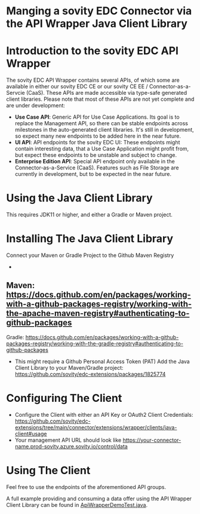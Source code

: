 Manging a sovity EDC Connector via the API Wrapper Java Client Library
========

Introduction to the sovity EDC API Wrapper
========
The sovity EDC API Wrapper contains several APIs, of which some are available in either our sovity EDC CE or our sovity
CE EE / Connector-as-a-Servcie (CaaS). These APIs are made accessible via type-safe generated client libraries. Please
note that most of these APIs are not yet complete and are under development:

- **Use Case API**: Generic API for Use Case Applications. Its goal is to replace the Management API, so there can be
  stable endpoints across milestones in the auto-generated client libraries. It's still in development, so expect many
  new endpoints to be added here in the near future.
- **UI API**: API endpoints for the sovity EDC UI: These endpoints might contain interesting data, that a Use Case
  Application might profit from, but expect these endpoints to be unstable and subject to change.
- **Enterprise Edition API**: Special API endpoint only available in the Connector-as-a-Service (CaaS). Features such as
  File Storage are currently in development, but to be expected in the near future.

Using the Java Client Library
========
This requires JDK11 or higher, and either a Gradle or Maven project.

Installing The Java Client Library
========
Connect your Maven or Gradle Project to the Github Maven Registry

-
Maven: https://docs.github.com/en/packages/working-with-a-github-packages-registry/working-with-the-apache-maven-registry#authenticating-to-github-packages
-
Gradle: https://docs.github.com/en/packages/working-with-a-github-packages-registry/working-with-the-gradle-registry#authenticating-to-github-packages
- This might require a Github Personal Access Token (PAT)
  Add the Java Client Library to your Maven/Gradle project: https://github.com/sovity/edc-extensions/packages/1825774

Configuring The Client
========

- Configure the Client with either an API Key or OAuth2 Client
  Credentials: https://github.com/sovity/edc-extensions/tree/main/connector/extensions/wrapper/clients/java-client#usage
- Your management API URL should look like https://your-connector-name.prod-sovity.azure.sovity.io/control/data

Using The Client
========
Feel free to use the endpoints of the aforementioned API groups.

A full example providing and consuming a data offer using the API Wrapper Client Library can be found
in [ApiWrapperDemoTest.java](../../../connector/tests/src/test/java/de/sovity/edc/e2e/ApiWrapperDemoTest.java).
